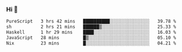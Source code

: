 ### Hi 👋

<!--START_SECTION:waka-->

```txt
PureScript   3 hrs 42 mins   ██████████░░░░░░░░░░░░░░░   39.78 %
sh           2 hrs 21 mins   ██████▒░░░░░░░░░░░░░░░░░░   25.33 %
Haskell      1 hr 29 mins    ████░░░░░░░░░░░░░░░░░░░░░   16.03 %
JavaScript   28 mins         █▒░░░░░░░░░░░░░░░░░░░░░░░   05.10 %
Nix          23 mins         █░░░░░░░░░░░░░░░░░░░░░░░░   04.21 %
```

<!--END_SECTION:waka-->
